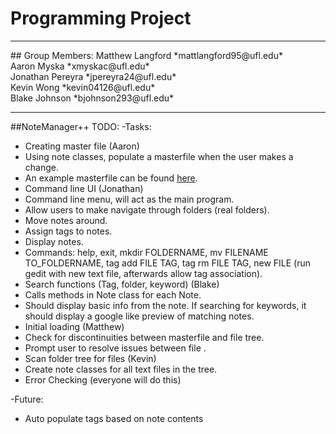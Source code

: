 # Programming Project
<hr>
## Group Members:
Matthew Langford   *mattlangford95@ufl.edu* <br>
Aaron Myska               *xmyskac@ufl.edu* <br>
Jonathan Pereyra       *jpereyra24@ufl.edu* <br>
Kevin Wong             *kevin04126@ufl.edu* <br>
Blake Johnson         *bjohnson293@ufl.edu* <br>
<hr>

##NoteManager++ TODO:
-Tasks:
 * Creating master file (Aaron)
  * Using note classes, populate a masterfile when the user makes a change.
  * An example masterfile can be found [here](https://github.com/mattlangford/Programming_Project/blob/master/masterfile).
 * Command line UI (Jonathan)
  * Command line menu, will act as the main program.
  * Allow users to make navigate through folders (real folders).
  * Move notes around.
  * Assign tags to notes.
  * Display notes.
  * Commands: help, exit, mkdir FOLDERNAME, mv FILENAME TO_FOLDERNAME, tag add FILE TAG, tag rm FILE TAG, new FILE (run gedit with new text file, afterwards allow tag association).
 * Search functions (Tag, folder, keyword) (Blake)
  * Calls methods in Note class for each Note.
  * Should display basic info from the note. If searching for keywords, it should display a google like preview of matching notes.
 * Initial loading (Matthew)
  * Check for discontinuities between masterfile and file tree.
  * Prompt user to resolve issues between file .
 * Scan folder tree for files (Kevin)
  * Create note classes for all text files in the tree.
 * Error Checking (everyone will do this)

-Future:<br>
 * Auto populate tags based on note contents

